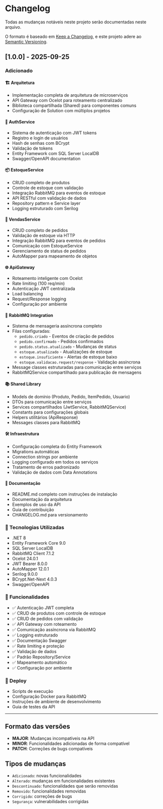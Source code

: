 # Changelog

Todas as mudanças notáveis neste projeto serão documentadas neste arquivo.

O formato é baseado em [Keep a Changelog](https://keepachangelog.com/pt-BR/1.0.0/),
e este projeto adere ao [Semantic Versioning](https://semver.org/spec/v2.0.0.html).

## [1.0.0] - 2025-09-25

### Adicionado

#### 🏗️ Arquitetura
- Implementação completa de arquitetura de microserviços
- API Gateway com Ocelot para roteamento centralizado
- Biblioteca compartilhada (Shared) para componentes comuns
- Configuração de Solution com múltiplos projetos

#### 🔐 AuthService
- Sistema de autenticação com JWT tokens
- Registro e login de usuários
- Hash de senhas com BCrypt
- Validação de tokens
- Entity Framework com SQL Server LocalDB
- Swagger/OpenAPI documentation

#### 📦 EstoqueService
- CRUD completo de produtos
- Controle de estoque com validação
- Integração RabbitMQ para eventos de estoque
- API RESTful com validação de dados
- Repository pattern e Service layer
- Logging estruturado com Serilog

#### 🛒 VendasService
- CRUD completo de pedidos
- Validação de estoque via HTTP
- Integração RabbitMQ para eventos de pedidos
- Comunicação com EstoqueService
- Gerenciamento de status de pedidos
- AutoMapper para mapeamento de objetos

#### 🌐 ApiGateway
- Roteamento inteligente com Ocelot
- Rate limiting (100 req/min)
- Autenticação JWT centralizada
- Load balancing
- Request/Response logging
- Configuração por ambiente

#### 🐰 RabbitMQ Integration
- Sistema de mensageria assíncrona completo
- Filas configuradas:
  - `pedido.criado` - Eventos de criação de pedidos
  - `pedido.confirmado` - Pedidos confirmados
  - `pedido.status.atualizado` - Mudanças de status
  - `estoque.atualizado` - Atualizações de estoque
  - `estoque.insuficiente` - Alertas de estoque baixo
  - `estoque.validacao.request/response` - Validação assíncrona
- Message classes estruturadas para comunicação entre serviços
- RabbitMQService compartilhado para publicação de mensagens

#### 📚 Shared Library
- Models de domínio (Produto, Pedido, ItemPedido, Usuario)
- DTOs para comunicação entre serviços
- Services compartilhados (JwtService, RabbitMQService)
- Constants para configurações globais
- Helpers utilitários (ApiResponse)
- Messages classes para RabbitMQ

#### 🛠️ Infraestrutura
- Configuração completa do Entity Framework
- Migrations automáticas
- Connection strings por ambiente
- Logging configurado em todos os serviços
- Tratamento de erros padronizado
- Validação de dados com Data Annotations

#### 📖 Documentação
- README.md completo com instruções de instalação
- Documentação da arquitetura
- Exemplos de uso da API
- Guia de contribuição
- CHANGELOG.md para versionamento

### 🔧 Tecnologias Utilizadas
- .NET 8
- Entity Framework Core 9.0
- SQL Server LocalDB
- RabbitMQ Client 7.1.2
- Ocelot 24.0.1
- JWT Bearer 8.0.0
- AutoMapper 12.0.1
- Serilog 9.0.0
- BCrypt.Net-Next 4.0.3
- Swagger/OpenAPI

### 🎯 Funcionalidades
- ✅ Autenticação JWT completa
- ✅ CRUD de produtos com controle de estoque
- ✅ CRUD de pedidos com validação
- ✅ API Gateway com roteamento
- ✅ Comunicação assíncrona via RabbitMQ
- ✅ Logging estruturado
- ✅ Documentação Swagger
- ✅ Rate limiting e proteção
- ✅ Validação de dados
- ✅ Padrão Repository/Service
- ✅ Mapeamento automático
- ✅ Configuração por ambiente

### 🚀 Deploy
- Scripts de execução
- Configuração Docker para RabbitMQ
- Instruções de ambiente de desenvolvimento
- Guia de testes da API

---

## Formato das versões

- **MAJOR**: Mudanças incompatíveis na API
- **MINOR**: Funcionalidades adicionadas de forma compatível
- **PATCH**: Correções de bugs compatíveis

## Tipos de mudanças

- `Adicionado`: novas funcionalidades
- `Alterado`: mudanças em funcionalidades existentes
- `Descontinuado`: funcionalidades que serão removidas
- `Removido`: funcionalidades removidas
- `Corrigido`: correções de bugs
- `Segurança`: vulnerabilidades corrigidas